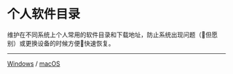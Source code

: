 # 个人软件目录

维护在不同系统上个人常用的软件目录和下载地址，防止系统出现问题（但愿别）或更换设备的时候方便快速恢复。

---

[Windows](#windows) / [macOS](#macos)
